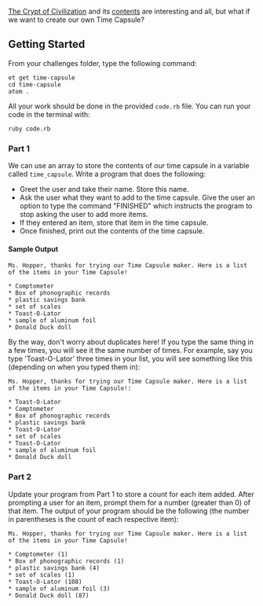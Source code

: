 [The Crypt of Civilization](http://en.wikipedia.org/wiki/Crypt_of_Civilization)
and its
[contents](http://www.oglethorpe.edu/about_us/crypt_of_civilization/inventory.asp)
are interesting and all, but what if we want to create our own Time Capsule?

## Getting Started  

From your challenges folder, type the following command:

```no-highlight
et get time-capsule
cd time-capsule
atom .  
```  

All your work should be done in the provided `code.rb` file. You can run your code in the terminal with:

```no-highlight
ruby code.rb
```

### Part 1

We can use an array to store the contents of _our_ time capsule in a variable called `time_capsule`. Write a program that does the following:

* Greet the user and take their name. Store this name.
* Ask the user what they want to add to the time capsule. Give the user an option to type the command "FINISHED" which instructs the program to stop asking the user to add more items.
* If they entered an item, store that item in the time capsule.
* Once finished, print out the contents of the time capsule.

#### Sample Output

```no-highlight
Ms. Hopper, thanks for trying our Time Capsule maker. Here is a list of the items in your Time Capsule!

* Comptometer
* Box of phonographic records
* plastic savings bank
* set of scales
* Toast-O-Lator
* sample of aluminum foil
* Donald Duck doll
```

By the way, don't worry about duplicates here! If you type the same thing in a
few times, you will see it the same number of times. For example, say you type
'Toast-O-Lator' three times in your list, you will see something like this
(depending on when you typed them in):

```no-highlight
Ms. Hopper, thanks for trying our Time Capsule maker. Here is a list of the items in your Time Capsule!:

* Toast-O-Lator
* Comptometer
* Box of phonographic records
* plastic savings bank
* Toast-O-Lator
* set of scales
* Toast-O-Lator
* sample of aluminum foil
* Donald Duck doll
```

### Part 2

Update your program from Part 1 to store a count for each item added. After
prompting a user for an item, prompt them for a number (greater than 0) of that
item. The output of your program should be the following (the number in
parentheses is the count of each respective item):

```no-highlight
Ms. Hopper, thanks for trying our Time Capsule maker. Here is a list of the items in your Time Capsule!

* Comptometer (1)
* Box of phonographic records (1)
* plastic savings bank (4)
* set of scales (1)
* Toast-O-Lator (108)
* sample of aluminum foil (3)
* Donald Duck doll (87)
```

